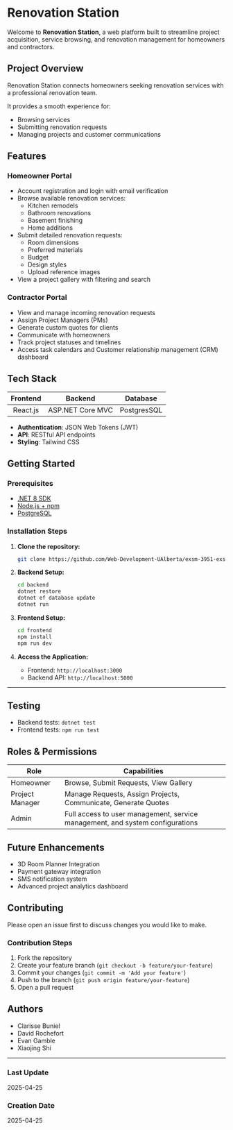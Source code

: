 # Renovation Station

Welcome to **Renovation Station**, a web platform built to streamline project acquisition, service browsing, and renovation management for homeowners and contractors.

## Project Overview

Renovation Station connects homeowners seeking renovation services with a professional renovation team.  

It provides a smooth experience for:
- Browsing services
- Submitting renovation requests
- Managing projects and customer communications


## Features

### Homeowner Portal
- Account registration and login with email verification
- Browse available renovation services:
  - Kitchen remodels
  - Bathroom renovations
  - Basement finishing
  - Home additions
- Submit detailed renovation requests:
  - Room dimensions
  - Preferred materials
  - Budget
  - Design styles
  - Upload reference images
- View a project gallery with filtering and search

### Contractor Portal
- View and manage incoming renovation requests
- Assign Project Managers (PMs)
- Generate custom quotes for clients
- Communicate with homeowners
- Track project statuses and timelines
- Access task calendars and Customer relationship management (CRM) dashboard


## Tech Stack

| Frontend | Backend | Database |
|:--------:|:-------:|:--------:|
| React.js | ASP.NET Core MVC | PostgresSQL |

- **Authentication**: JSON Web Tokens (JWT)
- **API**: RESTful API endpoints
- **Styling**: Tailwind CSS


## Getting Started

### Prerequisites
- [.NET 8 SDK](https://dotnet.microsoft.com/en-us/download/dotnet/8.0)
- [Node.js + npm](https://nodejs.org/)
- [PostgreSQL](https://www.postgresql.org/)

### Installation Steps

1. **Clone the repository:**
   ```bash
   git clone https://github.com/Web-Development-UAlberta/exsm-3951-exsm-3943-spring-2025-python-c-project-construction-project-team.git
   ```

2. **Backend Setup:**
   ```bash
   cd backend
   dotnet restore
   dotnet ef database update
   dotnet run
   ```

3. **Frontend Setup:**
   ```bash
   cd frontend
   npm install
   npm run dev
   ```

4. **Access the Application:**
   - Frontend: `http://localhost:3000`
   - Backend API: `http://localhost:5000`

---

## Testing

- Backend tests: `dotnet test`
- Frontend tests: `npm run test`


## Roles & Permissions

| Role          | Capabilities |
|---------------|--------------|
| Homeowner     | Browse, Submit Requests, View Gallery |
| Project Manager | Manage Requests, Assign Projects, Communicate, Generate Quotes |
| Admin         | Full access to user management, service management, and system configurations |



## Future Enhancements

- 3D Room Planner Integration
- Payment gateway integration
- SMS notification system
- Advanced project analytics dashboard


## Contributing

Please open an issue first to discuss changes you would like to make.

### Contribution Steps
1. Fork the repository
2. Create your feature branch (`git checkout -b feature/your-feature`)
3. Commit your changes (`git commit -m 'Add your feature'`)
4. Push to the branch (`git push origin feature/your-feature`)
5. Open a pull request


## Authors

- Clarisse Buniel
- David Rochefort
- Evan Gamble
- Xiaojing Shi

---

### Last Update

2025-04-25

### Creation Date

2025-04-25